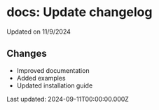 # docs: Update changelog

Updated on 11/9/2024

## Changes
- Improved documentation
- Added examples
- Updated installation guide

Last updated: 2024-09-11T00:00:00.000Z